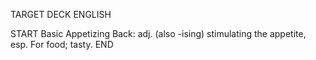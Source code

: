 TARGET DECK
ENGLISH

START
Basic
Appetizing
Back: adj. (also -ising) stimulating the appetite, esp. For food; tasty.
END
